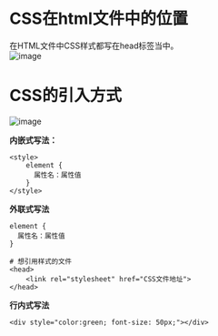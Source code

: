 # CSS在html文件中的位置
在HTML文件中CSS样式都写在head标签当中。  
![image](https://user-images.githubusercontent.com/96570699/233316666-0bb4f235-c96f-4ca1-b7d7-cd59b1c00c3f.png)    


# CSS的引入方式
![image](https://user-images.githubusercontent.com/96570699/233335095-f89b5b44-0042-4d72-ba12-4c87c84f67cb.png)


**内嵌式写法：**    
```
<style>
    element {
      属性名：属性值
    }
</style> 
```  
**外联式写法**　　
```
element {
  属性名：属性值
}

# 想引用样式的文件
<head>
    <link rel="stylesheet" href="CSS文件地址">
</head>
```
**行内式写法**
```
<div style="color:green; font-size: 50px;"></div>
```

